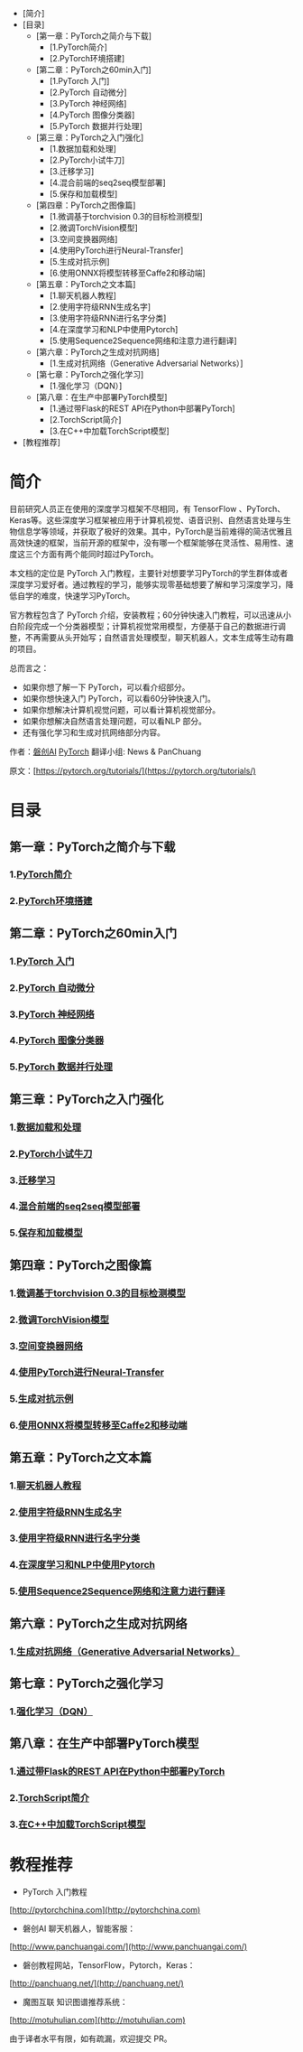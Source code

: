 
<!-- vim-markdown-toc GFM -->

* [简介]
* [目录]
	* [第一章：PyTorch之简介与下载]
		* [1.PyTorch简介]
		* [2.PyTorch环境搭建]
	* [第二章：PyTorch之60min入门]
		* [1.PyTorch 入门]
		* [2.PyTorch 自动微分]
		* [3.PyTorch 神经网络]
		* [4.PyTorch 图像分类器]
		* [5.PyTorch 数据并行处理]
	* [第三章：PyTorch之入门强化]
		* [1.数据加载和处理]
		* [2.PyTorch小试牛刀]
		* [3.迁移学习]
		* [4.混合前端的seq2seq模型部署]
		* [5.保存和加载模型]
	* [第四章：PyTorch之图像篇]
		* [1.微调基于torchvision 0.3的目标检测模型]
		* [2.微调TorchVision模型]
		* [3.空间变换器网络]
		* [4.使用PyTorch进行Neural-Transfer]
		* [5.生成对抗示例]
		* [6.使用ONNX将模型转移至Caffe2和移动端]
	* [第五章：PyTorch之文本篇]
		* [1.聊天机器人教程]
		* [2.使用字符级RNN生成名字]
		* [3.使用字符级RNN进行名字分类]
		* [4.在深度学习和NLP中使用Pytorch]
		* [5.使用Sequence2Sequence网络和注意力进行翻译]
	* [第六章：PyTorch之生成对抗网络]
		* [1.生成对抗网络（Generative Adversarial Networks）]
	* [第七章：PyTorch之强化学习]
		* [1.强化学习（DQN）]
	* [第八章：在生产中部署PyTorch模型]
		* [1.通过带Flask的REST API在Python中部署PyTorch]
		* [2.TorchScript简介]
		* [3.在C++中加载TorchScript模型]
* [教程推荐]

<!-- vim-markdown-toc -->
# 简介

目前研究人员正在使用的深度学习框架不尽相同，有 TensorFlow 、PyTorch、Keras等。这些深度学习框架被应用于计算机视觉、语音识别、自然语言处理与生物信息学等领域，并获取了极好的效果。其中，PyTorch是当前难得的简洁优雅且高效快速的框架，当前开源的框架中，没有哪一个框架能够在灵活性、易用性、速度这三个方面有两个能同时超过PyTorch。

本文档的定位是 PyTorch 入门教程，主要针对想要学习PyTorch的学生群体或者深度学习爱好者。通过教程的学习，能够实现零基础想要了解和学习深度学习，降低自学的难度，快速学习PyTorch。

官方教程包含了 PyTorch 介绍，安装教程；60分钟快速入门教程，可以迅速从小白阶段完成一个分类器模型；计算机视觉常用模型，方便基于自己的数据进行调整，不再需要从头开始写；自然语言处理模型，聊天机器人，文本生成等生动有趣的项目。

总而言之：
* 如果你想了解一下 PyTorch，可以看介绍部分。
* 如果你想快速入门 PyTorch，可以看60分钟快速入门。
* 如果你想解决计算机视觉问题，可以看计算机视觉部分。
* 如果你想解决自然语言处理问题，可以看NLP 部分。
* 还有强化学习和生成对抗网络部分内容。

作者：[磐创AI](http://www.panchuangai.com/) [PyTorch](http://pytorch123.com/) 翻译小组: News & PanChuang

原文：[https://pytorch.org/tutorials/](https://pytorch.org/tutorials/)

# 目录
## 第一章：PyTorch之简介与下载
### 1.[PyTorch简介](FirstSection/PyTorchIntro.md)
### 2.[PyTorch环境搭建](FirstSection/InstallIutorial.md)

## 第二章：PyTorch之60min入门
### 1.[PyTorch 入门](SecondSection/what_is_pytorch.md)
### 2.[PyTorch 自动微分](SecondSection/autograd_automatic_differentiation.md)
### 3.[PyTorch 神经网络](SecondSection/neural_networks.md)
### 4.[PyTorch 图像分类器](SecondSection/training_a_classifier.md)
### 5.[PyTorch 数据并行处理](SecondSection/optional_data_parallelism.md)

## 第三章：PyTorch之入门强化
### 1.[数据加载和处理](ThirdSection/DataLoding.md)
### 2.[PyTorch小试牛刀](ThirdSection/LearningPyTorch.md)
### 3.[迁移学习](ThirdSection/TransferLearning.md)
### 4.[混合前端的seq2seq模型部署](ThirdSection/DeployingSeq2SeqModelwithHybridFrontend.MD)
### 5.[保存和加载模型](ThirdSection/SaveModel.md)

## 第四章：PyTorch之图像篇
### 1.[微调基于torchvision 0.3的目标检测模型](fourSection/ObjectDetectionFinetuning.md)
### 2.[微调TorchVision模型](fourSection/FinetuningTorchVisionModel.md)
### 3.[空间变换器网络](fourSection/SpatialTranNet.md)
### 4.[使用PyTorch进行Neural-Transfer](fourSection/NeuralTransfer.md)
### 5.[生成对抗示例](fourSection/AdversarialExampleGene.md)
### 6.[使用ONNX将模型转移至Caffe2和移动端](fourSection/ONNX.md)

## 第五章：PyTorch之文本篇
### 1.[聊天机器人教程](FifthSection/Chatbot.md)
### 2.[使用字符级RNN生成名字](FifthSection/Char%20RNN%20Generation.MD)
### 3.[使用字符级RNN进行名字分类](FifthSection/Char%20RNN%20Classification.md)
### 4.[在深度学习和NLP中使用Pytorch](FifthSection/DeepLearning%20NLP.md)
### 5.[使用Sequence2Sequence网络和注意力进行翻译](FifthSection/Translation_S2S%20Network.md)

## 第六章：PyTorch之生成对抗网络

### 1.[生成对抗网络（Generative Adversarial Networks）](SixthSection/Dcgan.md)

## 第七章：PyTorch之强化学习

### 1.[强化学习（DQN）](SeventhSection/ReinforcementLearning.md)

## 第八章：在生产中部署PyTorch模型
### 1.[通过带Flask的REST API在Python中部署PyTorch](EigthSection/Deploying_PyTorch_Flask.md)
### 2.[TorchScript简介](EigthSection/torchScript.md)
### 3.[在C++中加载TorchScript模型](EigthSection/torchScript_in_C++.md)

# 教程推荐
* PyTorch 入门教程

[http://pytorchchina.com](http://pytorchchina.com)

* 磐创AI 聊天机器人，智能客服：

[http://www.panchuangai.com/](http://www.panchuangai.com/)

* 磐创教程网站，TensorFlow，Pytorch，Keras：

[http://panchuang.net/](http://panchuang.net/)

* 魔图互联 知识图谱推荐系统：

[http://motuhulian.com](http://motuhulian.com)

由于译者水平有限，如有疏漏，欢迎提交 PR。
